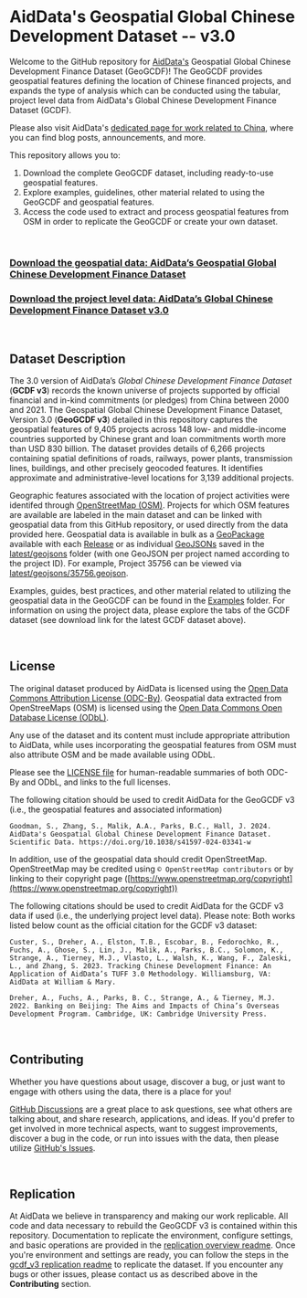 # AidData's Geospatial Global Chinese Development Dataset -- v3.0


Welcome to the GitHub repository for [AidData's](https://www.aiddata.org/) Geospatial Global Chinese Development Finance Dataset (GeoGCDF)! The GeoGCDF provides geospatial features defining the location of Chinese financed projects, and expands the type of analysis which can be conducted using the tabular, project level data from AidData's Global Chinese Development Finance Dataset (GCDF).

Please also visit AidData's [dedicated page for work related to China](https://www.aiddata.org/china), where you can find blog posts, announcements, and more.


This repository allows you to:
1. Download the complete GeoGCDF dataset, including ready-to-use geospatial features.
2. Explore examples, guidelines, other material related to using the GeoGCDF and geospatial features.
3. Access the code used to extract and process geospatial features from OSM in order to replicate the GeoGCDF or create your own dataset.


<br/>

### [Download the geospatial data: AidData’s Geospatial Global Chinese Development Finance Dataset](https://github.com/aiddata/gcdf-geospatial-data/releases/latest)

### [Download the project level data: AidData’s Global Chinese Development Finance Dataset v3.0](https://www.aiddata.org/data/aiddatas-global-chinese-development-finance-dataset-version-3-0)




<br/>

## Dataset Description

The 3.0 version of AidData’s _Global Chinese Development Finance Dataset_ (__GCDF v3__) records the known universe of projects supported by official financial and in-kind commitments (or pledges) from China between 2000 and 2021. The Geospatial Global Chinese Development Finance Dataset, Version 3.0 (__GeoGCDF v3__) detailed in this repository captures the geospatial features of 9,405 projects across 148 low- and middle-income countries supported by Chinese grant and loan commitments worth more than USD 830 billion. The dataset provides details of 6,266 projects containing spatial definitions of roads, railways, power plants, transmission lines, buildings, and other precisely geocoded features. It identifies approximate and administrative-level locations for 3,139 additional projects.

Geographic features associated with the location of project activities were identifed through [OpenStreetMap (OSM)](https://www.openstreetmap.org/). Projects for which OSM features are available are labeled in the main dataset and can be linked with geospatial data from this GitHub repository, or used directly from the data provided here. Geospatial data is available in bulk as a [GeoPackage](https://www.geopackage.org/) available with each [Release](https://github.com/aiddata/gcdf-geospatial-data/releases/latest) or as individual [GeoJSONs](https://geojson.org/) saved in the [latest/geojsons](latest/geojsons) folder (with one GeoJSON per project named according to the project ID). For example, Project 35756 can be viewed via [latest/geojsons/35756.geojson](latest/geojsons/35756.geojson).


Examples, guides, best practices, and other material related to utilizing the geospatial data in the GeoGCDF can be found in the [Examples](examples) folder. For information on using the project data, please explore the tabs of the GCDF dataset (see download link for the latest GCDF dataset above).



<br/>

## License

The original dataset produced by AidData is licensed using the [Open Data Commons Attribution License (ODC-By)](https://opendatacommons.org/licenses/by/1-0/). Geospatial data extracted from OpenStreeMaps (OSM) is licensed using the [Open Data Commons Open Database License (ODbL)](https://opendatacommons.org/licenses/odbl/1-0/).

Any use of the dataset and its content must include appropriate attribution to AidData, while uses incorporating the geospatial features from OSM must also attribute OSM and be made available using ODbL.

Please see the [LICENSE file](LICENSE.md) for human-readable summaries of both ODC-By and ODbL, and links to the full licenses.

The following citation should be used to credit AidData for the GeoGCDF v3 (i.e., the geospatial features and associated information)
```
Goodman, S., Zhang, S., Malik, A.A., Parks, B.C., Hall, J. 2024. AidData's Geospatial Global Chinese Development Finance Dataset. Scientific Data. https://doi.org/10.1038/s41597-024-03341-w
```

In addition, use of the geospatial data should credit OpenStreetMap. OpenStreetMap may be credited using `© OpenStreetMap contributors` or by linking to their copyright page ([https://www.openstreetmap.org/copyright](https://www.openstreetmap.org/copyright))


The following citations should be used to credit AidData for the GCDF v3 data if used (i.e., the underlying project level data). Please note: Both works listed below count as the official citation for the GCDF v3 dataset:
```
Custer, S., Dreher, A., Elston, T.B., Escobar, B., Fedorochko, R., Fuchs, A., Ghose, S., Lin, J., Malik, A., Parks, B.C., Solomon, K., Strange, A., Tierney, M.J., Vlasto, L., Walsh, K., Wang, F., Zaleski, L., and Zhang, S. 2023. Tracking Chinese Development Finance: An Application of AidData’s TUFF 3.0 Methodology. Williamsburg, VA: AidData at William & Mary.

Dreher, A., Fuchs, A., Parks, B. C., Strange, A., & Tierney, M.J. 2022. Banking on Beijing: The Aims and Impacts of China’s Overseas Development Program. Cambridge, UK: Cambridge University Press.
```


<br/>

## Contributing

Whether you have questions about usage, discover a bug, or just want to engage with others using the data, there is a place for you!

[GitHub Discussions](https://github.com/aiddata/gcdf-geospatial-data/discussions) are a great place to ask questions, see what others are talking about, and share research, applications, and ideas. If you'd prefer to get involved in more technical aspects, want to suggest improvements, discover a bug in the code, or run into issues with the data, then please utilize [GitHub's Issues](https://github.com/aiddata/gcdf-geospatial-data/issues).



<br/>

## Replication

At AidData we believe in transparency and making our work replicable. All code and data necessary to rebuild the GeoGCDF v3 is contained within this repository. Documentation to replicate the environment, configure settings, and basic operations are provided in the [replication overview readme](examples/replication/overview.md). Once you're environment and settings are ready, you can follow the steps in the [gcdf_v3 replication readme](examples/replication/gcdf_v3.md) to replicate the dataset. If you encounter any bugs or other issues, please contact us as described above in the **Contributing** section.
